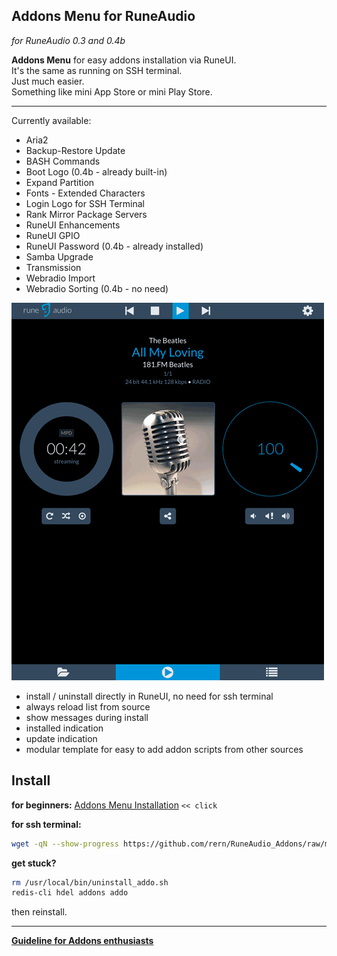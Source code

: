Addons Menu for RuneAudio
---
_for RuneAudio 0.3 and 0.4b_
   
**Addons Menu** for easy addons installation via RuneUI.  
It's the same as running on SSH terminal.  
Just much easier.  
Something like mini App Store or mini Play Store.  
<hr>

Currently available:
- Aria2
- Backup-Restore Update
- BASH Commands
- Boot Logo (0.4b - already built-in)
- Expand Partition
- Fonts - Extended Characters
- Login Logo for SSH Terminal
- Rank Mirror Package Servers
- RuneUI Enhancements
- RuneUI GPIO
- RuneUI Password (0.4b - already installed)
- Samba Upgrade
- Transmission
- Webradio Import
- Webradio Sorting (0.4b - no need)

![addons](https://github.com/rern/_assets/blob/master/RuneAudio_Addons/addons.gif)  

- install / uninstall directly in RuneUI, no need for ssh terminal
- always reload list from source
- show messages during install
- installed indication
- update indication
- modular template for easy to add addon scripts from other sources

Install
---
**for beginners:**  [Addons Menu Installation](https://github.com/rern/RuneAudio/blob/master/Addons_install/README.md) `<< click`

**for ssh terminal:**
```sh
wget -qN --show-progress https://github.com/rern/RuneAudio_Addons/raw/master/install.sh; chmod +x install.sh; ./install.sh
```

**get stuck?**
```sh
rm /usr/local/bin/uninstall_addo.sh
redis-cli hdel addons addo
```
then reinstall.

---
  
[**Guideline for Addons enthusiasts**](https://github.com/rern/RuneAudio_Addons/blob/master/guideline.md)  
